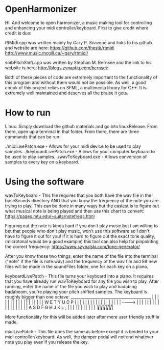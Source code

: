 # OpenHarmonizer

Hi. And welcome to open harmonizer, a music making tool for controlling and enhancing your midi controller/keyboard. First to give credit where credit is due:

RtMidi.cpp was written mainly by Gary P. Scavone and links to his github and website are here:
https://github.com/thestk/rtmidi
http://www.music.mcgill.ca/~gary/rtmidi/

smbPitchShift.cpp was written by Stephan M. Bernsee and the link to his website is here:
http://blogs.zynaptiq.com/bernsee

Both of these pieces of code are extremely important to the functionality of this program and without them would not be possible. As well, a good chunk of this project relies on SFML, a multimedia library for C++. It is extremely well maintained and deserves all the praise it gets.

# How to run
Linux:
Simply download the github materials and go into linuxRelease. From there, open up a terminal in that folder. From there, there are three commands that can be run:

./midiLivePatch.exe - Allows for your midi device to be used to play samples.
./keyboardLivePatch.exe - Allows for your computer keyboard to be used to play samples.
./wavToKeyboard.exe - Allows conversion of samples to every key on a keyboard.

# Using the software

wavToKeyboard - This file requires that you both have the wav file in the baseSounds directory AND that you know the frequency of the note you are trying to play. This can be done in many ways but the easiest is to figure out what musical note is being played and then use this chart to convert:
https://pages.mtu.edu/~suits/notefreqs.html

Figuring out the note is kinda hard if you don't play music but I am willing to bet that people who don't play music, won't use this software so I don't have to figure it out for you! If it is hard to figure out the exact tone quality, (microtonal would be a good example) this tool can also help for pinpointing the correct frequency:
https://www.szynalski.com/tone-generator/

After you know those two things, enter the name of the file into the terminal ("note" if the file is note.wav) and the frequency of the wav file and 88 new files will be made in the soundFiles folder, one for each key on a piano.


keyboardLivePatch - This file turns your keyboard into a piano. It requires that you have already run wavToKeyboard for any file you wish to play. After running, enter the name of the file you wish to play and badabing badaboom, you're playing your pitch shifted samples. The keyboard is roughly bigger than one octave:
                                                       _________________________________________
                                                       |  | | | |  |  | | | | | |  |  | | | |  |
   W    E         T    Y    U         O    P           |  | | | |  |  | | | | | |  |  | | | |  |
                                                ---->  |  | | | |  |  | | | | | |  |  | | | |  |
A    S    D    F    G    H    J    K    L    ;         |   |   |   |   |   |   |   |   |   |   |
                                                       |___|___|___|___|___|___|___|___|___|___|

More functionality for this will be added later after more user friendly stuff is made.


midiLivePatch - This file does the same as before except it is binded to your midi controller/keyboard. As well, the damper pedal will not end whatever note you play even if you release the key.
